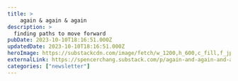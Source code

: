 ```yaml
---
title: >
    again & again & again
description: >
  finding paths to move forward
pubDate: 2023-10-10T18:16:51.000Z
updatedDate: 2023-10-10T18:16:51.000Z
heroImage: https://substackcdn.com/image/fetch/w_1200,h_600,c_fill,f_jpg,q_auto:good,fl_progressive:steep,g_auto/https%3A%2F%2Fsubstack-post-media.s3.amazonaws.com%2Fpublic%2Fimages%2Fff1020de-07d0-4d92-b9f9-4dbf7659d14e_793x991.jpeg
externalLink: https://spencerchang.substack.com/p/again-and-again-and-again
categories: ["newsletter"]
---
```

    